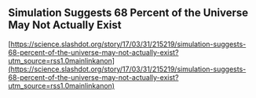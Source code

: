 ## Simulation Suggests 68 Percent of the Universe May Not Actually Exist
  
  [https://science.slashdot.org/story/17/03/31/215219/simulation-suggests-68-percent-of-the-universe-may-not-actually-exist?utm_source=rss1.0mainlinkanon](https://science.slashdot.org/story/17/03/31/215219/simulation-suggests-68-percent-of-the-universe-may-not-actually-exist?utm_source=rss1.0mainlinkanon)